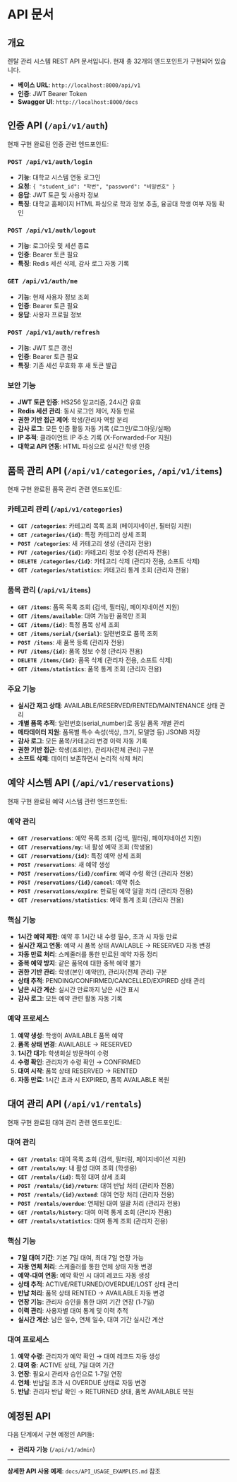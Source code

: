 # API 문서

## 개요

렌탈 관리 시스템 REST API 문서입니다. 현재 총 32개의 엔드포인트가 구현되어 있습니다.

- **베이스 URL**: `http://localhost:8000/api/v1`
- **인증**: JWT Bearer Token
- **Swagger UI**: `http://localhost:8000/docs`

## 인증 API (`/api/v1/auth`)

현재 구현 완료된 인증 관련 엔드포인트:

### `POST /api/v1/auth/login`
- **기능**: 대학교 시스템 연동 로그인
- **요청**: `{ "student_id": "학번", "password": "비밀번호" }`
- **응답**: JWT 토큰 및 사용자 정보
- **특징**: 대학교 홈페이지 HTML 파싱으로 학과 정보 추출, 융공대 학생 여부 자동 확인

### `POST /api/v1/auth/logout`
- **기능**: 로그아웃 및 세션 종료
- **인증**: Bearer 토큰 필요
- **특징**: Redis 세션 삭제, 감사 로그 자동 기록

### `GET /api/v1/auth/me`
- **기능**: 현재 사용자 정보 조회
- **인증**: Bearer 토큰 필요
- **응답**: 사용자 프로필 정보

### `POST /api/v1/auth/refresh`
- **기능**: JWT 토큰 갱신
- **인증**: Bearer 토큰 필요
- **특징**: 기존 세션 무효화 후 새 토큰 발급

### 보안 기능

- **JWT 토큰 인증**: HS256 알고리즘, 24시간 유효
- **Redis 세션 관리**: 동시 로그인 제어, 자동 만료
- **권한 기반 접근 제어**: 학생/관리자 역할 분리
- **감사 로그**: 모든 인증 활동 자동 기록 (로그인/로그아웃/실패)
- **IP 추적**: 클라이언트 IP 주소 기록 (X-Forwarded-For 지원)
- **대학교 API 연동**: HTML 파싱으로 실시간 학생 인증

## 품목 관리 API (`/api/v1/categories`, `/api/v1/items`)

현재 구현 완료된 품목 관리 관련 엔드포인트:

### 카테고리 관리 (`/api/v1/categories`)
- **`GET /categories`**: 카테고리 목록 조회 (페이지네이션, 필터링 지원)
- **`GET /categories/{id}`**: 특정 카테고리 상세 조회
- **`POST /categories`**: 새 카테고리 생성 (관리자 전용)
- **`PUT /categories/{id}`**: 카테고리 정보 수정 (관리자 전용)
- **`DELETE /categories/{id}`**: 카테고리 삭제 (관리자 전용, 소프트 삭제)
- **`GET /categories/statistics`**: 카테고리 통계 조회 (관리자 전용)

### 품목 관리 (`/api/v1/items`)
- **`GET /items`**: 품목 목록 조회 (검색, 필터링, 페이지네이션 지원)
- **`GET /items/available`**: 대여 가능한 품목만 조회
- **`GET /items/{id}`**: 특정 품목 상세 조회
- **`GET /items/serial/{serial}`**: 일련번호로 품목 조회
- **`POST /items`**: 새 품목 등록 (관리자 전용)
- **`PUT /items/{id}`**: 품목 정보 수정 (관리자 전용)
- **`DELETE /items/{id}`**: 품목 삭제 (관리자 전용, 소프트 삭제)
- **`GET /items/statistics`**: 품목 통계 조회 (관리자 전용)

### 주요 기능
- **실시간 재고 상태**: AVAILABLE/RESERVED/RENTED/MAINTENANCE 상태 관리
- **개별 품목 추적**: 일련번호(serial_number)로 동일 품목 개별 관리
- **메타데이터 지원**: 품목별 특수 속성(색상, 크기, 모델명 등) JSONB 저장
- **감사 로그**: 모든 품목/카테고리 변경 이력 자동 기록
- **권한 기반 접근**: 학생(조회만), 관리자(전체 관리) 구분
- **소프트 삭제**: 데이터 보존하면서 논리적 삭제 처리

## 예약 시스템 API (`/api/v1/reservations`)

현재 구현 완료된 예약 시스템 관련 엔드포인트:

### 예약 관리
- **`GET /reservations`**: 예약 목록 조회 (검색, 필터링, 페이지네이션 지원)
- **`GET /reservations/my`**: 내 활성 예약 조회 (학생용)
- **`GET /reservations/{id}`**: 특정 예약 상세 조회
- **`POST /reservations`**: 새 예약 생성
- **`POST /reservations/{id}/confirm`**: 예약 수령 확인 (관리자 전용)
- **`POST /reservations/{id}/cancel`**: 예약 취소
- **`POST /reservations/expire`**: 만료된 예약 일괄 처리 (관리자 전용)
- **`GET /reservations/statistics`**: 예약 통계 조회 (관리자 전용)

### 핵심 기능
- **1시간 예약 제한**: 예약 후 1시간 내 수령 필수, 초과 시 자동 만료
- **실시간 재고 연동**: 예약 시 품목 상태 AVAILABLE → RESERVED 자동 변경
- **자동 만료 처리**: 스케줄러를 통한 만료된 예약 자동 정리
- **중복 예약 방지**: 같은 품목에 대한 중복 예약 불가
- **권한 기반 관리**: 학생(본인 예약만), 관리자(전체 관리) 구분
- **상태 추적**: PENDING/CONFIRMED/CANCELLED/EXPIRED 상태 관리
- **남은 시간 계산**: 실시간 만료까지 남은 시간 표시
- **감사 로그**: 모든 예약 관련 활동 자동 기록

### 예약 프로세스
1. **예약 생성**: 학생이 AVAILABLE 품목 예약
2. **품목 상태 변경**: AVAILABLE → RESERVED
3. **1시간 대기**: 학생회실 방문하여 수령
4. **수령 확인**: 관리자가 수령 확인 → CONFIRMED
5. **대여 시작**: 품목 상태 RESERVED → RENTED
6. **자동 만료**: 1시간 초과 시 EXPIRED, 품목 AVAILABLE 복원

## 대여 관리 API (`/api/v1/rentals`)

현재 구현 완료된 대여 관리 관련 엔드포인트:

### 대여 관리
- **`GET /rentals`**: 대여 목록 조회 (검색, 필터링, 페이지네이션 지원)
- **`GET /rentals/my`**: 내 활성 대여 조회 (학생용)
- **`GET /rentals/{id}`**: 특정 대여 상세 조회
- **`POST /rentals/{id}/return`**: 대여 반납 처리 (관리자 전용)
- **`POST /rentals/{id}/extend`**: 대여 연장 처리 (관리자 전용)
- **`POST /rentals/overdue`**: 연체된 대여 일괄 처리 (관리자 전용)
- **`GET /rentals/history`**: 대여 이력 통계 조회 (관리자 전용)
- **`GET /rentals/statistics`**: 대여 통계 조회 (관리자 전용)

### 핵심 기능
- **7일 대여 기간**: 기본 7일 대여, 최대 7일 연장 가능
- **자동 연체 처리**: 스케줄러를 통한 연체 상태 자동 변경
- **예약-대여 연동**: 예약 확인 시 대여 레코드 자동 생성
- **상태 추적**: ACTIVE/RETURNED/OVERDUE/LOST 상태 관리
- **반납 처리**: 품목 상태 RENTED → AVAILABLE 자동 변경
- **연장 기능**: 관리자 승인을 통한 대여 기간 연장 (1-7일)
- **이력 관리**: 사용자별 대여 통계 및 이력 추적
- **실시간 계산**: 남은 일수, 연체 일수, 대여 기간 실시간 계산

### 대여 프로세스
1. **예약 수령**: 관리자가 예약 확인 → 대여 레코드 자동 생성
2. **대여 중**: ACTIVE 상태, 7일 대여 기간
3. **연장**: 필요시 관리자 승인으로 1-7일 연장
4. **연체**: 반납일 초과 시 OVERDUE 상태로 자동 변경
5. **반납**: 관리자 반납 확인 → RETURNED 상태, 품목 AVAILABLE 복원

## 예정된 API

다음 단계에서 구현 예정인 API들:

- **관리자 기능** (`/api/v1/admin`)

---

**상세한 API 사용 예제**: `docs/API_USAGE_EXAMPLES.md` 참조